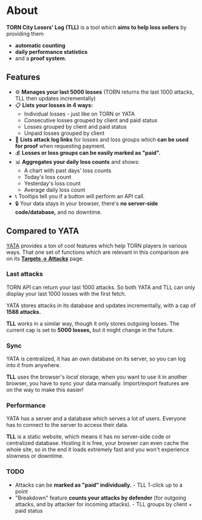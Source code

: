 # About

**TORN City Losers' Log (TLL)** is a tool which **aims to help loss sellers** by providing them

- **automatic counting**
- **daily performance statistics**
- and a **proof system**.



## Features

- ⚙️ **Manages your last 5000 losses** (TORN returns the last 1000 attacks, TLL then updates incrementally)
- 📋 **Lists your losses in 4 ways:**
	- Individual losses - just like on TORN or YATA
	- Consecutive losses grouped by client and paid status
	- Losses grouped by client and paid status
	- Unpaid losses grouped by client
- 🧾 **Lists attack log links** for losses and loss groups which **can be used for proof** when requesting payment.
- 💰 **Losses or loss groups can be easily marked as "paid".**
- 📊 **Aggregates your daily loss counts** and shows:
	- A chart with past days' loss counts
	- Today's loss count
	- Yesterday's loss count
	- Average daily loss count
- 📞 Tooltips tell you if a button will perform an API call.
- 🔒 Your data stays in your browser, there's **no server-side code/database,** and no downtime.



## Compared to YATA

[YATA](https://yata.yt/) provides a ton of cool features which help TORN players in various ways. That one set of functions which are relevant in this comparison are on its **[Targets -> Attacks](https://yata.yt/target/attacks)** page.



### Last attacks

TORN API can return your last 1000 attacks. So both YATA and TLL can only display your last 1000 losses with the first fetch.

YATA stores attacks in its database and updates incrementally, with a cap of **1588 attacks.**

**TLL** works in a similar way, though it only stores outgoing losses. The current cap is set to **5000 losses,** but it might change in the future.



### Sync

YATA is centralized, it has an own database on its server, so you can log into it from anywhere.

**TLL** uses the browser's *local* storage, when you want to use it in another browser, you have to sync your data manually. Import/export features are on the way to make this easier!



### Performance

YATA has a server and a database which serves a lot of users. Everyone has to connect to the server to access their data.

**TLL** is a static website, which means it has no server-side code or centralized database. Hosting it is free, your browser can even cache the whole site, so in the end it loads extremely fast and you won't experience slowness or downtime.



### TODO

- Attacks can be **marked as "paid" individually.** - TLL 1-click up to a point
- "Breakdown" feature **counts your attacks by defender** (for outgoing attacks, and by attacker for incoming attacks). - TLL groups by client + paid status
